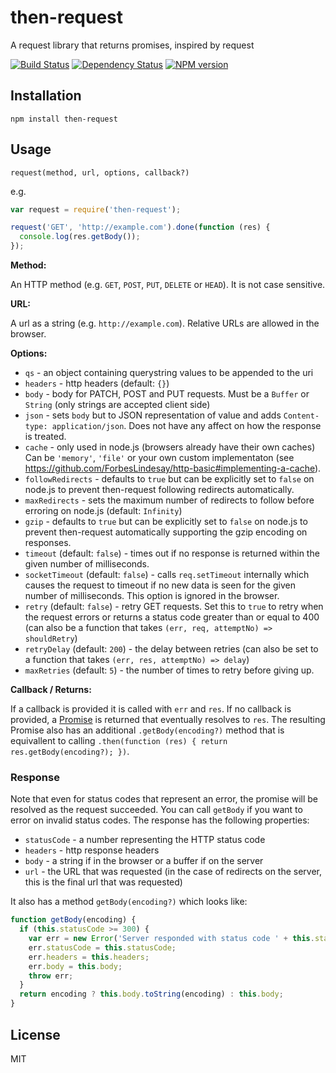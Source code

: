 # then-request

A request library that returns promises, inspired by request

[![Build Status](https://img.shields.io/travis/then/then-request/master.svg)](https://travis-ci.org/then/then-request)
[![Dependency Status](https://img.shields.io/gemnasium/then/then-request.svg)](https://gemnasium.com/then/then-request)
[![NPM version](https://img.shields.io/npm/v/then-request.svg)](https://www.npmjs.org/package/then-request)

## Installation

    npm install then-request

## Usage

`request(method, url, options, callback?)`

e.g.

```js
var request = require('then-request');

request('GET', 'http://example.com').done(function (res) {
  console.log(res.getBody());
});
```

**Method:**

An HTTP method (e.g. `GET`, `POST`, `PUT`, `DELETE` or `HEAD`). It is not case sensitive.

**URL:**

A url as a string (e.g. `http://example.com`). Relative URLs are allowed in the browser.

**Options:**

 - `qs` - an object containing querystring values to be appended to the uri
 - `headers` - http headers (default: `{}`)
 - `body` - body for PATCH, POST and PUT requests.  Must be a `Buffer` or `String` (only strings are accepted client side)
 - `json` - sets `body` but to JSON representation of value and adds `Content-type: application/json`.  Does not have any affect on how the response is treated.
 - `cache` - only used in node.js (browsers already have their own caches) Can be `'memory'`, `'file'` or your own custom implementaton (see https://github.com/ForbesLindesay/http-basic#implementing-a-cache).
 - `followRedirects` - defaults to `true` but can be explicitly set to `false` on node.js to prevent then-request following redirects automatically.
 - `maxRedirects` - sets the maximum number of redirects to follow before erroring on node.js (default: `Infinity`)
 - `gzip` - defaults to `true` but can be explicitly set to `false` on node.js to prevent then-request automatically supporting the gzip encoding on responses.
 - `timeout` (default: `false`) - times out if no response is returned within the given number of milliseconds.
 - `socketTimeout` (default: `false`) - calls `req.setTimeout` internally which causes the request to timeout if no new data is seen for the given number of milliseconds.  This option is ignored in the browser.
 - `retry` (default: `false`) - retry GET requests.  Set this to `true` to retry when the request errors or returns a status code greater than or equal to 400 (can also be a function that takes `(err, req, attemptNo) => shouldRetry`)
 - `retryDelay` (default: `200`) - the delay between retries (can also be set to a function that takes `(err, res, attemptNo) => delay`)
 - `maxRetries` (default: `5`) - the number of times to retry before giving up.


**Callback / Returns:**

If a callback is provided it is called with `err` and `res`. If no callback is provided, a [Promise](https://www.promisejs.org/) is returned that eventually resolves to `res`.  The resulting Promise also has an additional `.getBody(encoding?)` method that is equivallent to calling `.then(function (res) { return res.getBody(encoding?); })`.

### Response

Note that even for status codes that represent an error, the promise will be resolved as the request succeeded.  You can call `getBody` if you want to error on invalid status codes.  The response has the following properties:

 - `statusCode` - a number representing the HTTP status code
 - `headers` - http response headers
 - `body` - a string if in the browser or a buffer if on the server
 - `url` - the URL that was requested (in the case of redirects on the server, this is the final url that was requested)

It also has a method `getBody(encoding?)` which looks like:

```js
function getBody(encoding) {
  if (this.statusCode >= 300) {
    var err = new Error('Server responded with status code ' + this.statusCode + ':\n' + this.body.toString(encoding));
    err.statusCode = this.statusCode;
    err.headers = this.headers;
    err.body = this.body;
    throw err;
  }
  return encoding ? this.body.toString(encoding) : this.body;
}
```

## License

  MIT
